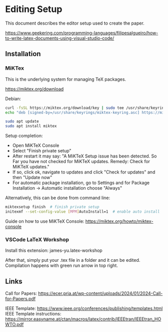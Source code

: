 # Editing Setup

This document describes the editor setup used to create the paper.

https://www.geekering.com/programming-languages/filipesalgueiro/how-to-write-latex-documents-using-visual-studio-code/

## Installation

### MiKTex

This is the underlying system for managing TeX packages.

https://miktex.org/download

Debian:

```bash
curl -fsSL https://miktex.org/download/key | sudo tee /usr/share/keyrings/miktex-keyring.asc > /dev/null
echo "deb [signed-by=/usr/share/keyrings/miktex-keyring.asc] https://miktex.org/download/debian bookworm universe" | sudo tee /etc/apt/sources.list.d/miktex.list

sudo apt update
sudo apt install miktex
```

Setup completion:

- Open MiKTeX Console
- Select "Finish private setup"
- After restart it may say: "A MiKTeX Setup issue has been detected. So Far you have not checked for MiKTeX updates. Remedy: Check for MiKTeX updates."
- If so, click ok, navigate to updates and click "Check for updates" and then "Update now"
- For automatic package installation, go to Settings and for Package Installation -> Automatic installation choose "Always"

Alternatively, this can be done from command line:

```bash
miktexsetup finish  # finish private setup
initexmf --set-config-value [MPM]AutoInstall=1  # enable auto install
```

Guide on how to use MiKTeX Console: https://miktex.org/howto/miktex-console


### VSCode LaTeX Workshop

Install this extension: james-yu.latex-workshop

After that, simply put your .tex file in a folder and it can be edited. Compilation happens with green run arrow in top right.

## Links

Call for Papers: https://ecer.pria.at/wp-content/uploads/2024/01/2024-Call-for-Papers.pdf

IEEE Template: https://www.ieee.org/conferences/publishing/templates.html <br>
IEEE Template instructions: https://mirror.easyname.at/ctan/macros/latex/contrib/IEEEtran/IEEEtran_HOWTO.pdf




